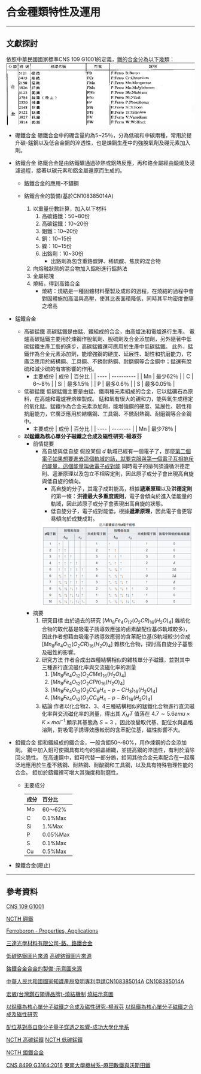 # 合金種類特性及運用

---

## 文獻探討

依照中華民國國家標準CNS 109 G1001的定義，鐵的合金分為以下幾類：
![CNS 109 G1001](file/螢幕快照%202022-10-03%2023-12-12.png)

* 硼鐵合金
  硼鐵合金中的硼含量約為5~25％，分為低碳和中碳兩種，常用於提升碳-錳鋼以及低合金鋼的淬透性，也是煉鋼生產中的強脫氧劑及硼元素加入劑。

* 鉻鐵合金
  鉻鐵合金是由鉻鐵礦通過矽熱或鋁熱反應，再和鉻金屬經由鍛燒及浸濾過程，接著以碳元素和鋁金屬還原而生成的。
  * 鉻鐵合金的應用-不鏽鋼

  * 鉻鐵合金的製備(基於CN108385014A)
    1. 以重量份數計算，加入以下材料
        1. 高碳鉻鐵：50~80份
        2. 高碳錳鐵：10~20份
        3. 鉬鐵：10~20份
        4. 銅：10~15份
        5. 鎳：10~15份
        6. 出鉻劑：10~30份
           * 出鉻劑為包含重鉻酸鉀、稀硫酸、焦炭的混合物
    2. 向熔融狀態的混合物加入鋁粉進行鋁熱法
    3. 金屬結塊
    4. 燒結，得到高鉻合金
       * 燒結：燒結是一種固體材料壓製及成形的過程，在燒結的過程中會對固體施加高溫與高壓，使其比表面積降低，同時其平均密度會隨之增高

* 錳鐵合金
  * 高碳錳鐵
    高碳錳鐵是由錳、鐵組成的合金，由高爐法和電爐進行生產。
    電爐高碳錳鐵主要用於煉鋼作脫氧劑、脫硫劑及合金添加劑，另外隨著中低碳錳鐵生產工藝的進步，高碳錳鐵還可應用於生產中低碳錳鐵。
    此外，錳鐵作為合金元素添加劑，能增強鋼的硬度、延展性、韌性和抗磨能力，它廣泛應用於結構鋼、工具鋼、不銹耐熱鋼、耐磨鋼等合金鋼中；錳還有脫硫和減少硫的有害影響的作用。
    * 主要成份
      | 成份 | 百分比     |
      | ---- | ---------- |
      | Mn   | 最少62％   |
      | C    | 6～8％     |
      | Si   | 最多1.5％  |
      | P    | 最多0.6％  |
      | S    | 最多0.05％ |
  * 低碳錳鐵
    低碳錳鐵主要是由錳、鐵兩種元素組成的合金，它以錳礦石為原料，在高爐和電爐裡熔煉製成。
    錳和氧有很大的親和力，能與氧生成穩定的氧化錳。錳鐵作為合金元素添加劑，能增強鋼的硬度、延展性、韌性和抗磨能力，它廣泛應用於結構鋼、工具鋼、不銹耐熱鋼、耐磨鋼等合金鋼中。
    * 主要成份
      | 成份 | 百分比   |
      | ---- | -------- |
      | Mn   | 最少78％ |
  * **以錳鐵為核心單分子磁鐵之合成及磁性研究-楊淑芬**
    * 前情提要
      * 高自旋與低自旋
        假設某個 $d$ 軌域已經有一個電子了，那麼<u>第二個電子如果想要進去這個軌域的話，就要克服與第一個電子互相排斥的能量，這個能量叫做電子成對能</u>
        同時電子的排列須遵循洪德定則、遞漸原理以及包立不相容定則，因此原子或分子會出現高自旋與低自旋的傾向。
        * 高自旋的分子，其電子成對能高，根據**遞漸原理**以及**洪德定則**的第一條：**洪德最大多重度規則**，電子會傾向於進入低能量的軌域，因此該原子或分子會表現出高自旋的狀態。
        * 低自旋分子，電子成對能低，根據**遞漸原理**，因此電子會更容易傾向於成雙成對。
        <div align="center"><img src=.\file\螢幕擷取畫面_20221202_075054.png></div>
    * 摘要
      1. 研究目標
         由於過去的研究 $[Mn_8Fe_4O_{12}(O_2CR)_{16}(H_2O)_4]$ 雜核化合物的取代基是吸電子誘導效應強的鹵素酸配位基(S軌域較多)，因此作者想藉由吸電子誘導效應弱的含苯配位基(S軌域較少)合成 $[Mn_8Fe_4O_{12}(O_2CR)_{16}(H_2O)_4]$ 雜核化合物，探討高自旋分子基態及磁性的影響。
      2. 研究方法
         作者合成出四種結構相似的雜核單分子磁鐵，並對其中三種進行直流磁化率與交流磁化率的測量
         1. $[Mn_8Fe_4O_{12}(O_2CMe)_{16}(H_2O)_4]$
         2. $[Mn_8Fe_4O_{12}(O_2CPh)_{16}(H_2O)_4]$
         3. $[Mn_8Fe_4O_{12}(O_2CC_6H_4-p-CH_3)_{16}(H_2O)_4]$
         4. $[Mn_8Fe_4O_{12}(O_2CC_6H_4-p-Br)_{16}(H_2O)_4]$
      3. 結論
         作者以化合物2、3、4三種結構相似的錳鐵化合物進行直流磁化率與交流磁化率的測量，得出其 $X_MT$ 值落在 $4.7\sim 5.6 emu\times K\times mol^{-1}$ 顯示其基態為 $S=3$ ，因此改變取代基、配位水與晶格溶劑，對吸電子誘導效應較弱的含苯配位基，磁性影響不大。

* 鉬鐵合金
  鉬和鐵組成的鐵合金，一般含鉬50～60%，用作煉鋼的合金添加劑。
  鋼中加入鉬可使鋼具有均勻的細晶組織，並提高鋼的淬透性，有利於消除回火脆性。
  在高速鋼中，鉬可代替一部分鎢，鉬同其他合金元素配合在一起廣泛地應用於生產不銹鋼、耐熱鋼、耐酸鋼和工具鋼，以及具有特殊物理性能的合金。
  鉬加於鑄鐵裡可增大其強度和耐磨性。
  * 主要成分

    | 成分 | 百分比   |
    | ---- | -------- |
    | Mo   | 60～62%  |
    | C    | 0.1%Max  |
    | Si   | 1.%Max   |
    | P    | 0.05%Max |
    | S    | 0.1%Max  |
    | Cu   | 0.5%Max  |

* 鎳鐵合金(廢止)

---

## 參考資料

[CNS 109 G1001](https://www.cnsonline.com.tw/?locale=zh_TW)

[NCTH 硼鐵](https://www.ncth.com.tw/product/ferro-born?lang=zh-hant)

[Ferroboron - Properties, Applications](https://www.azom.com/article.aspx?ArticleID=9880)

[三達光學材料有限公司-鉻、鉻鐵合金](https://www.sunda-optical.com.tw/products_detail/117.htm)

[低碳鉻鐵圖片來源](https://www.lanfonghang.com.tw/product-detail-3011878.html)
[高碳鉻鐵圖片來源](https://www.ncth.com.tw/product/high-carbon-ferro-chrome?lang=zh-hant)

[鉻鐵合金合金的製備-示意圖來源](https://youtu.be/X3A-KvnHN0U)

[中華人民共和國國家知識產局發明專利申請CN108385014A](https://patentimages.storage.googleapis.com/95/59/ad/faf135360aff58/CN108385014A.pdf)
[CN108385014A](file/CN108385014A.pdf)

[宏崴(台灣鑽石領導品牌)-燒結機制](https://honwaygroup.com/%E7%87%92%E7%B5%90%E6%A9%9F%E5%88%B6/)
[燒結示意圖](https://www.newton.com.tw/wiki/%E6%B6%B2%E7%9B%B8%E7%87%92%E7%B5%90)

[以錳鐵為核心單分子磁鐵之合成及磁性研究-楊淑芬](https://hdl.handle.net/11296/gg85y9)
[以錳鐵為核心單分子磁鐵之合成及磁性研究](file/以錳鐵為核心單分子磁鐵之合成及磁性研究.pdf)

[配位基對高自旋分子量子穿透之影響-成功大學化學系](http://repository.ncku.edu.tw/bitstream/987654321/54240/1/2010301203004.pdf)

[NCTH 高碳錳鐵](https://www.ncth.com.tw/product/high-carbon-ferro-manganese?lang=zh-hant)
[NCTH 低碳錳鐵](https://www.ncth.com.tw/product/low-carbon-ferro-manganese?lang=zh-hant)

[NCTH 鉬鐵合金](https://www.ncth.com.tw/product/ferro-molybdenum?lang=zh-hant)

[CNS 8499 G3164:2016](https://www.cnsonline.com.tw/?node=result&generalno=8499&locale=zh_TW)
[東南大學機械系-麻田散鐵與沃斯田鐵](http://web.tnu.edu.tw/me/me-htdocs/melab/f104/a/mps29.htm)
